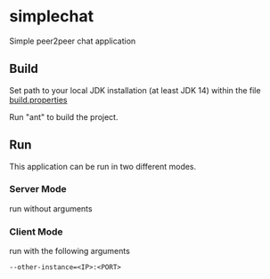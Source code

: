 # simplechat

Simple peer2peer chat application

## Build

Set path to your local JDK installation (at least JDK 14) within the file [build.properties](build.properties)

Run "ant" to build the project.

## Run

This application can be run in two different modes.

### Server Mode

run without arguments

### Client Mode

run with the following arguments

    --other-instance=<IP>:<PORT>
